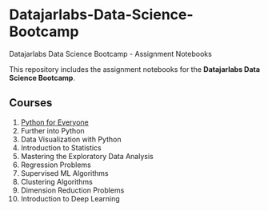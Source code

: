 # Datajarlabs-Data-Science-Bootcamp
Datajarlabs Data Science Bootcamp - Assignment Notebooks


This repository includes the assignment notebooks for the **Datajarlabs Data Science Bootcamp**.

## Courses
1. [Python for Everyone](https://github.com/melihcanyardi/Datajarlabs-Data-Science-Bootcamp/tree/main/1-%20Python%20for%20Everyone)
2. Further into Python
3. Data Visualization with Python
4. Introduction to Statistics
5. Mastering the Exploratory Data Analysis
6. Regression Problems
7. Supervised ML Algorithms
8. Clustering Algorithms
9. Dimension Reduction Problems
10. Introduction to Deep Learning
